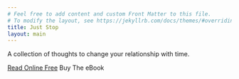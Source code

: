 ```yaml
---
# Feel free to add content and custom Front Matter to this file.
# To modify the layout, see https://jekyllrb.com/docs/themes/#overriding-theme-defaults
title: Just Stop
layout: main
---
```


A collection of thoughts to change your relationship with time.

<a class="ui primary button" href="/intro/on-time">Read Online Free</a>
<a class="ui green button">Buy The eBook</a>

